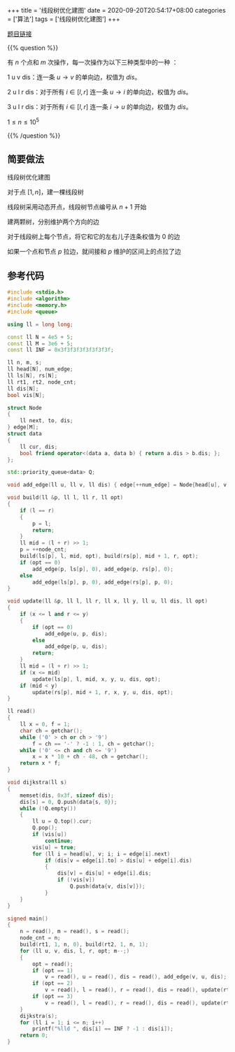 +++
title = '线段树优化建图'
date = 2020-09-20T20:54:17+08:00
categories = ['算法']
tags = ['线段树优化建图']
+++

[题目链接](https://codeforces.com/contest/786/problem/B)

{{% question %}}

有 $n$ 个点和 $m$ 次操作，每一次操作为以下三种类型中的一种 ：

1 u v dis：连一条 $u \to v$ 的单向边，权值为 $dis$。

2 u l r dis：对于所有 $i \in [l,r]$ 连一条 $u \to i$ 的单向边，权值为 $dis$。

3 u l r dis：对于所有 $i \in [l,r]$ 连一条 $i \to u$ 的单向边，权值为 $dis$。

$1 \le n \le 10^5$

{{% /question %}}

<!--more-->

## 简要做法

线段树优化建图

对于点 $[1,n]$，建一棵线段树

线段树采用动态开点，线段树节点编号从 $n + 1$ 开始

建两颗树，分别维护两个方向的边

对于线段树上每个节点，将它和它的左右儿子连条权值为 $0$ 的边

如果一个点和节点 $p$ 拉边，就间接和 $p$ 维护的区间上的点拉了边

## 参考代码

```cpp
#include <stdio.h>
#include <algorithm>
#include <memory.h>
#include <queue>

using ll = long long;

const ll N = 4e5 + 5;
const ll M = 3e6 + 5;
const ll INF = 0x3f3f3f3f3f3f3f3f;

ll n, m, s;
ll head[N], num_edge;
ll ls[N], rs[N];
ll rt1, rt2, node_cnt;
ll dis[N];
bool vis[N];

struct Node
{
    ll next, to, dis;
} edge[M];
struct data
{
    ll cur, dis;
    bool friend operator<(data a, data b) { return a.dis > b.dis; };
};

std::priority_queue<data> Q;

void add_edge(ll u, ll v, ll dis) { edge[++num_edge] = Node{head[u], v, dis}, head[u] = num_edge; }

void build(ll &p, ll l, ll r, ll opt)
{
    if (l == r)
    {
        p = l;
        return;
    }
    ll mid = (l + r) >> 1;
    p = ++node_cnt;
    build(ls[p], l, mid, opt), build(rs[p], mid + 1, r, opt);
    if (opt == 0)
        add_edge(p, ls[p], 0), add_edge(p, rs[p], 0);
    else
        add_edge(ls[p], p, 0), add_edge(rs[p], p, 0);
}

void update(ll &p, ll l, ll r, ll x, ll y, ll u, ll dis, ll opt)
{
    if (x <= l and r <= y)
    {
        if (opt == 0)
            add_edge(u, p, dis);
        else
            add_edge(p, u, dis);
        return;
    }
    ll mid = (l + r) >> 1;
    if (x <= mid)
        update(ls[p], l, mid, x, y, u, dis, opt);
    if (mid < y)
        update(rs[p], mid + 1, r, x, y, u, dis, opt);
}

ll read()
{
    ll x = 0, f = 1;
    char ch = getchar();
    while ('0' > ch or ch > '9')
        f = ch == '-' ? -1 : 1, ch = getchar();
    while ('0' <= ch and ch <= '9')
        x = x * 10 + ch - 48, ch = getchar();
    return x * f;
}

void dijkstra(ll s)
{
    memset(dis, 0x3f, sizeof dis);
    dis[s] = 0, Q.push(data{s, 0});
    while (!Q.empty())
    {
        ll u = Q.top().cur;
        Q.pop();
        if (vis[u])
            continue;
        vis[u] = true;
        for (ll i = head[u], v; i; i = edge[i].next)
            if (dis[v = edge[i].to] > dis[u] + edge[i].dis)
            {
                dis[v] = dis[u] + edge[i].dis;
                if (!vis[v])
                    Q.push(data{v, dis[v]});
            }
    }
}

signed main()
{
    n = read(), m = read(), s = read();
    node_cnt = n;
    build(rt1, 1, n, 0), build(rt2, 1, n, 1);
    for (ll u, v, dis, l, r, opt; m--;)
    {
        opt = read();
        if (opt == 1)
            v = read(), u = read(), dis = read(), add_edge(v, u, dis);
        if (opt == 2)
            v = read(), l = read(), r = read(), dis = read(), update(rt1, 1, n, l, r, v, dis, 0);
        if (opt == 3)
            v = read(), l = read(), r = read(), dis = read(), update(rt2, 1, n, l, r, v, dis, 1);
    }
    dijkstra(s);
    for (ll i = 1; i <= n; i++)
        printf("%lld ", dis[i] == INF ? -1 : dis[i]);
    return 0;
}
```
